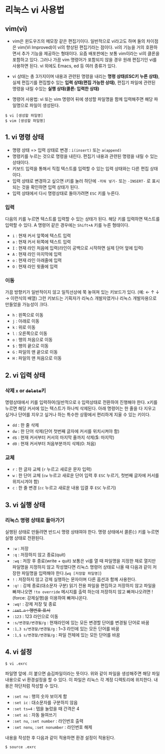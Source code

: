 # 리눅스 vi 사용법

## vim(vi)
- vim은 윈도우즈의 메모장 같은 편집기이다. 일반적으로 vi라고도 하며 둘의 차이점은 vim(Vi Improved)이 vi의 향상된 편집기라는 점이다.
vi의 기능을 거의 호환하면서 추가 기능을 제공하는 형태이다. 요즘 배포판에는 보통 vim이라는 vi의 클론을 포함하고 있다.
그러나 가끔 vim 명령어가 포함되지 않을 경우 원래 편집기인 vi를 사용하면 된다. vi 외에도 Emacs, ed 등 여러 종류가 있다.
- vi 상태는 총 3가지이며 내용과 관련된 명령을 내리는 **명령 상태(ESC키 누른 상태)**, 실제 편집기를 편집할수 있는 **입력 상태(편집 가능한 상태)**,
편집기 파일에 관련된 명령을 내릴 수있는 **실행 상태(콜론: 입력한 상태)**

- 명령어 사용법: vi 또는 vim 명령어 뒤에 생성할 파일명을 함께 입력해주면 해당 파일명으로 파일이 생성된다.
```
$ vi [생성할 파일명]
$ vim [생성할 파일명]
```

## 1. vi 명령 상태

- 명령 상태 => 입력 상태로 변경 : `i(insert)` 또는 `a(append)`
- 명령키를 누르는 것으로 명령을 내린다. 편집기 내용과 관련된 명령을 내릴 수 있는 상태이다. 
- 키보드 입력을 통해서 직접 텍스트를 입력할 수 있는 입력 상태와는 다른 편집 상태이다. 
- 입력 상태로 변경하고 싶으면 i키를 눌러 하단에 `-끼워 넣기-` 또는 `-INSERT-` 로 표시되는 것을 확인하면 입력 상태가 된다. 
- 입력 상태에서 다시 명령상태로 돌아가려면 `ESC` 키를 누른다.

### 입력
다음의 키를 누르면 텍스트를 입력할 수 있는 상태가 된다. 해당 키를 입력하면 텍스트를 입력할 수 있다.
A 명령어 같은 경우에는 `Shift+A` 키를 누른 형태이다.
- `i` : 현재 커서 앞쪽에 텍스트 입력
- `a` : 현재 커서 뒤쪽에 텍스트 입력
- `I` : 현재 라인 처음에 입력(라인이 공백으로 시작하면 실제 단어 엎에 입력)
- `A` : 현재 라인 마지막에 입력
- `o` : 현재 라인 아래줄에 입력
- `O` : 현재 라인 윗줄에 입력

### 이동
가끔 방향키가 일반적이지 않고 일직선상에 쭉 놓여져 있는 키보드가 있다. (예: ← ↑ ↓ → 이런식의 배열) 
그런 키보드는 기획자가 리눅스 개발자였거나 리눅스 개발자용으로 만들었을 가능성이 크다.
- `h` : 왼쪽으로 이동
- `j` : 아래로 이동
- `k` : 위로 이동
- `l` : 오른쪽으로 이동
- `o` : 행의 처음으로 이동
- `$` : 행의 끝으로 이동
- `G` : 파일의 맨 끝으로 이동
- `H` : 파일의 맨 처음으로 이동

## 2. vi 입력 상태

### 삭제 `x` or ~~`delete`~~키
명령상태에서 키를 입력하여(일반적으로 i) 입력상태로 전환하여 진행해야 한다. x키를 누르면 해당 커서에 있는 텍스트가 하나씩 삭제된다.
아래 명령어는 한 줄을 다 지우고 싶거나 단어를 지우고 싶거나 하는 특수한 상황에서 편리하게 지울 수 있는 키이다.
- `dd` : 한 줄 삭제
- `dw` : 한 단어 삭제(단어 첫번째 글자에 커서를 위치시켜야 함)
- `d$` : 현재 커서부터 커서의 마지막 줄까지 삭제($: 마지막)
- `d0` : 현재 커서부터 처음부분까지 삭제(0: 처음)

### 교체
- `r` : 한 글자 교체 (`r` 누르고 새로운 문자 입력)
- `w` : 한 단어 교체 (`cw` 누르고 새로운 단어 입력 후 `ESC` 누르기, 첫번째 글자에 커서를 위치시겨야 함)
- `c` : 한 줄 변경 (`cc` 누르고 새로운 내용 입결 후 `ESC` 누르기)

## 3. vi 실행 상태

### 리눅스 명령 상태로 돌아가기
실행된 상태로 만들려면 반드시 명령 상태여야 한다. 명령 상태에서 콜론(:) 키를 누르면 실행 상태로 전환된다.
- `:w` : 저장
- `:q` : 저장하지 않고 종료(quit)
- `:wq` : 저장 후 종료(write + quit) 보통은 vi를 열 때 파일명을 지정한 채로 열지만 파일명을 지정하지 않고 작성했다면 
리눅스 명령어 상태로 나올 때 다음과 같이 저장한 파일명을 입력해야 한다.(`wq [저장할 파일명]`)
- `!` : 저장하지 않고 강제 실행하는 문자이며 다른 옵션과 함께 사용한다.
- `:q!` : 강제 종료(대소문자 구분) 읽기 전용 파일을 편집하고 저장하지 않고 파일을 빠져나오면 `!to override` 메시지를 출력 하는데
저장하지 않고 빠져나오려면 !(force: 강제실행)을 이용하여 빠져나온다. 
- `:wq!` : 강제 저장 및 종료
- ~~`:set n` : 행번호 표시~~
- `:123` : 123 라인으로 이동
- `:s/변경할/변경될/g` : 현재라인에 있는 모든 변경할 단어를 변경될 단어로 바꿈
- `:1,3 s/변경할/변경될/g` : 1~3 라인에 있는 모든 단어를 바꿈
- `:1,$ s/변경할/변경될/g` : 파일 전체에 있는 모든 단어를 바꿈

## 4. vi 설정
```
$ vi .exrc
```
파일명 앞에 .이 붙으면 숨김파일이라는 뜻이다. 위와 같이 파일을 생성해주면 해당 파일 내용으로 vi 환경설정을 할 수 있다.
이 파일은 리눅스 각 계정 디렉토리에 위치한다. 내용은 하단처럼 작성할 수 있다.
- `:set nu` : 행의 숫자 보이게 함
- `:set ic` : 대소문자를 구분하지 않음
- `:set ts=4` : 탭을 눌렀을 때 간격은 4
- `:set ai` : 자동 들여쓰기
- `:set nu`, `:set number` : 라인번호 출력
- `:set nonu`, `:set nonumber` : 라인번호 해제

내용을 작성한 후 다음과 같이 적용하면 환경 설정이 적용된다.
```
$ source .exrc
```